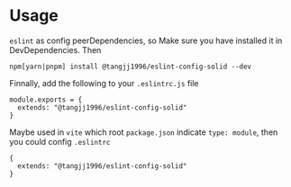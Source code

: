 # Usage

`eslint` as config peerDependencies, so Make sure you have installed it in DevDependencies. Then

```
npm[yarn|pnpm] install @tangjj1996/eslint-config-solid --dev
```

Finnally, add the following to your `.eslintrc.js` file

```
module.exports = {
  extends: "@tangjj1996/eslint-config-solid"
}
```

Maybe used in `vite` which root `package.json` indicate `type: module`, then you could config `.eslintrc`

```
{
  extends: "@tangjj1996/eslint-config-solid"
}
```

